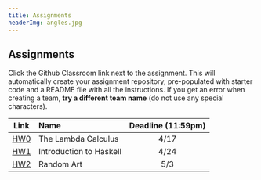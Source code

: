 ```yaml
---
title: Assignments
headerImg: angles.jpg
---
```


## Assignments

Click the Github Classroom link next to the assignment. 
This will automatically create your assignment repository, 
pre-populated with starter code and a README file with all the instructions.
If you get an error when creating a team, **try a different team name**
(do not use any special characters).

 
| Link                                             | Name                            | Deadline (11:59pm)        |
|:------------------------------------------------:|:--------------------------------|:-------------------------:|
| [HW0](https://classroom.github.com/a/Z-citE9B)   | The Lambda Calculus             | 4/17                      |
| [HW1](https://classroom.github.com/a/Ck-VrNIv)   | Introduction to Haskell         | 4/24                      |
| [HW2](https://classroom.github.com/a/7RMcGUB-)   | Random Art                      | 5/3                       |

<!--
| [HW3](https://classroom.github.com/a/0jVZ5UUr)   | All about Fold                  | 5/13                      |
| [HW4](https://classroom.github.com/a/UbWfqVjR)   | Nano                            | 5/22                      |
| [HW5](https://classroom.github.com/a/RLvZfnKy)   | Type Classes                    | 6/5                       |   -->




<!-- ## Practice Exams

- [Midterm Wi 19](/static/raw/130-midterm-wi19.pdf) ([solution](/static/raw/130-midterm-wi19-solution.pdf)),
  [Midterm Fa 19](/static/raw/130-midterm-fa19.pdf) ([solution](/static/raw/130-midterm-fa19-solution.pdf)).

- [Practice Final](https://classroom.github.com/a/saxraEZW) -->

  
